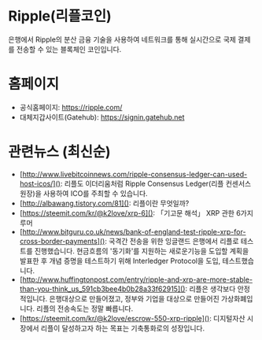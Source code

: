 # Ripple(리플코인)

은행에서 Ripple의 분산 금융 기술을 사용하여 네트워크를 통해 실시간으로 국제 결제를 전송할 수 있는 블록체인 코인입니다.

# 홈페이지

- 공식홈페이지: https://ripple.com/
- 대체지갑사이트(Gatehub): https://signin.gatehub.net

# 관련뉴스 (최신순)

- [http://www.livebitcoinnews.com/ripple-consensus-ledger-can-used-host-icos/](): 리플도 이더리움처럼 Ripple Consensus Ledger(리플 컨센서스 원장)을 사용하여 ICO를 주최할 수 있습니다.
- [http://albawang.tistory.com/81](): 리플이란 무엇일까?
- [https://steemit.com/kr/@k2love/xrp-6](): 「기고문 해석」 XRP 관한 6가지 루머
- [http://www.bitguru.co.uk/news/bank-of-england-test-ripple-xrp-for-cross-border-payments](): 국격간 전송을 위한 잉글랜드 은행에서 리플로 테스트를 진행했습니다. 현금흐름의 '동기화'를 지원하는 새로운기능을 도입할 계획을 발표한 후 개념 증명을 테스트하기 위해 Interledger Protocol을 도입, 테스트했습니다.
- [http://www.huffingtonpost.com/entry/ripple-and-xrp-are-more-stable-than-you-think_us_591cb3bee4b0b28a33f62915](): 리플은 생각보다 안정적입니다. 은행대상으로 만들어졌고, 정부와 기업을 대상으로 만들어진 가상화폐입니다. 리플의 전송속도는 정말 빠릅니다.
- [https://steemit.com/kr/@k2love/escrow-550-xrp-ripple](): 디지털자산 시장에서 리플이 달성하고자 하는 목표는 기축통화로의 성장입니다.
